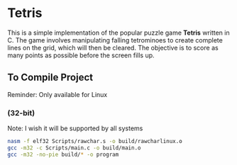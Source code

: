 # Tetris

This is a simple implementation of the popular puzzle game **Tetris** written in C. The game involves manipulating falling tetrominoes to create complete lines on the grid, which will then be cleared. The objective is to score as many points as possible before the screen fills up.

## To Compile Project
Reminder: Only available for Linux
### (32-bit)
Note: I wish it will be supported by all systems
```bash
nasm -f elf32 Scripts/rawchar.s -o build/rawcharlinux.o
gcc -m32 -c Scripts/main.c -o build/main.o
gcc -m32 -no-pie build/* -o program
```
